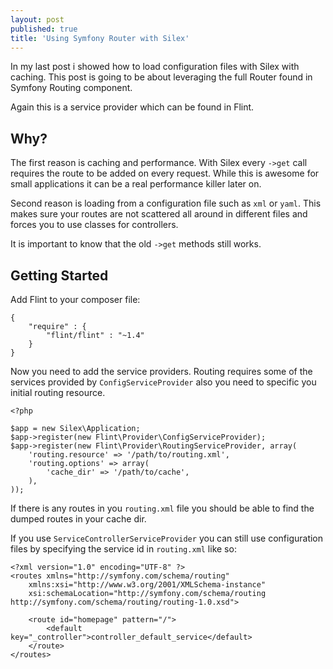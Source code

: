 ```yaml
---
layout: post
published: true
title: 'Using Symfony Router with Silex'
---
```


In my last post i showed how to load configuration files with Silex with
caching. This post is going to be about leveraging the full Router found
in Symfony Routing component.

Again this is a service provider which can be found in Flint.

Why?
----

The first reason is caching and performance. With Silex every `->get` call requires
the route to be added on every request. While this is awesome for small applications
it can be a real performance killer later on.

Second reason is loading from a configuration file such as `xml` or `yaml`. This makes
sure your routes are not scattered all around in different files and forces you to
use classes for controllers.

It is important to know that the old `->get` methods still works.

Getting Started
---------------

Add Flint to your composer file:

    {
        "require" : {
            "flint/flint" : "~1.4"
        }
    }

Now you need to add the service providers. Routing requires some of the services provided
by `ConfigServiceProvider` also you need to specific you initial routing resource.

    <?php

    $app = new Silex\Application;
    $app->register(new Flint\Provider\ConfigServiceProvider);
    $app->register(new Flint\Provider\RoutingServiceProvider, array(
        'routing.resource' => '/path/to/routing.xml',
        'routing.options' => array(
            'cache_dir' => '/path/to/cache',
        ),
    ));

If there is any routes in you `routing.xml` file you should be able to find the dumped routes
in your cache dir.

If you use `ServiceControllerServiceProvider` you can still use configuration files by
specifying the service id in `routing.xml` like so:

    <?xml version="1.0" encoding="UTF-8" ?>
    <routes xmlns="http://symfony.com/schema/routing"
        xmlns:xsi="http://www.w3.org/2001/XMLSchema-instance"
        xsi:schemaLocation="http://symfony.com/schema/routing http://symfony.com/schema/routing/routing-1.0.xsd">

        <route id="homepage" pattern="/">
            <default key="_controller">controller_default_service</default>
        </route>
    </routes>
